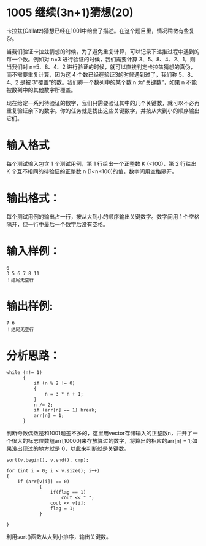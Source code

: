 #  1005 继续(3n+1)猜想(20)
卡拉兹(Callatz)猜想已经在1001中给出了描述。在这个题目里，情况稍微有些复杂。

当我们验证卡拉兹猜想的时候，为了避免重复计算，可以记录下递推过程中遇到的每一个数。例如对 n=3 进行验证的时候，我们需要计算 3、5、8、4、2、1，则当我们对 n=5、8、4、2 进行验证的时候，就可以直接判定卡拉兹猜想的真伪，而不需要重复计算，因为这 4 个数已经在验证3的时候遇到过了，我们称 5、8、4、2 是被 3“覆盖”的数。我们称一个数列中的某个数 n 为“关键数”，如果 n 不能被数列中的其他数字所覆盖。

现在给定一系列待验证的数字，我们只需要验证其中的几个关键数，就可以不必再重复验证余下的数字。你的任务就是找出这些关键数字，并按从大到小的顺序输出它们。

# 输入格式
每个测试输入包含 1 个测试用例，第 1 行给出一个正整数 K (<100)，第 2 行给出 K 个互不相同的待验证的正整数 n (1<n≤100)的值，数字间用空格隔开。

# 输出格式：
每个测试用例的输出占一行，按从大到小的顺序输出关键数字。数字间用 1 个空格隔开，但一行中最后一个数字后没有空格。

# 输入样例：
```
6
3 5 6 7 8 11
！结尾无空行
```
# 输出样例:
```
7 6
！结尾无空行
```
# 分析思路：
```
while (n!= 1)
      {
          if (n % 2 != 0)
          {
              n = 3 * n + 1;
          }
          n /= 2;
          if (arr[n] == 1) break;
          arr[n] = 1;
      }
```
判断奇数偶数是和1001题差不多的，这里用vector存储输入的正整数n，并开了一个很大的标志位数组arr[10000]来存放算过的数字，将算出的相应的arr[n] = 1;如果没出现过的地方就是 0，以此来判断就是关键数。

```
sort(v.begin(), v.end(), cmp);
    
for (int i = 0; i < v.size(); i++)
{
    if (arr[v[i]] == 0)
            {
                if(flag == 1)
                    cout << " ";
                cout << v[i]; 
                flag = 1;
            }
    
}
```
利用sort()函数从大到小排序，输出关键数。
